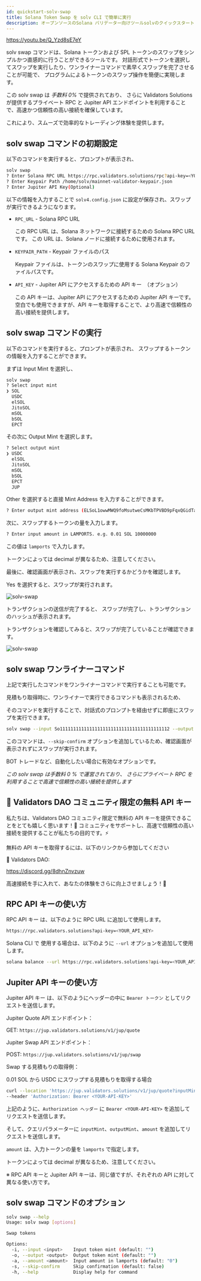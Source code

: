 ```yaml
---
id: quickstart-solv-swap
title: Solana Token Swap を solv CLI で簡単に実行
description: オープンソースのSolana バリデーター向けツールsolvのクイックスタート - Solana Token Swap コマンド
---
```


https://youtu.be/Q_Yzd8sE7eY

solv swap コマンドは、Solana トークンおよび SPL トークンのスワップをシンプルかつ直感的に行うことができるツールです。
対話形式でトークンを選択してスワップを実行したり、ワンライナーコマンドで素早くスワップを完了させることが可能で、
プログラムによるトークンのスワップ操作を簡便に実現します。

この solv swap は _手数料 0%_ で提供されており、
さらに Validators Solutions が提供するプライベート RPC と Jupiter API エンドポイントを利用することで、高速かつ信頼性の高い接続を確保しています。

これにより、スムーズで効率的なトレーディング体験を提供します。

## solv swap コマンドの初期設定

以下のコマンドを実行すると、プロンプトが表示され、

```bash
solv swap
? Enter Solana RPC URL https://rpc.validators.solutions/rpc?api-key=<YOUR_API_KEY>
? Enter Keypair Path /home/solv/mainnet-validator-keypair.json
? Enter Jupiter API Key(Optional)
```

以下の情報を入力することで `solv4.config.json` に設定が保存され、スワップが実行できるようになります。

- `RPC_URL` - Solana RPC URL

  この RPC URL は、Solana ネットワークに接続するための Solana RPC URL です。
  この URL は、Solana ノードに接続するために使用されます。

- `KEYPAIR_PATH` - Keypair ファイルのパス

  Keypair ファイルは、トークンのスワップに使用する Solana Keypair のファイルパスです。

- `API_KEY` - Jupiter API にアクセスするための API キー　（オプション）

  この API キーは、Jupiter API にアクセスするための Jupiter API キーです。
  空白でも使用できますが、API キーを取得することで、より高速で信頼性の高い接続を提供します。

## solv swap コマンドの実行

以下のコマンドを実行すると、プロンプトが表示され、
スワップするトークンの情報を入力することができます。

まずは Input Mint を選択し、

```bash
solv swap
? Select input mint
❯ SOL
  USDC
  elSOL
  JitoSOL
  mSOL
  bSOL
  EPCT
```

その次に Output Mint を選択します。

```bash
? Select output mint
❯ USDC
  elSOL
  JitoSOL
  mSOL
  bSOL
  EPCT
  JUP
```

Other を選択すると直接 Mint Address を入力することができます。

```bash
? Enter output mint address (ELSoL1owwMWQ9foMsutweCsMKbTPVBD9pFqxQGidTaMC)
```

次に、スワップするトークンの量を入力します。

```bash
? Enter input amount in LAMPORTS. e.g. 0.01 SOL 10000000
```

この値は `lamports` で入力します。

トークンによっては decimal が異なるため、注意してください。

最後に、確認画面が表示され、スワップを実行するかどうかを確認します。

Yes を選択すると、スワップが実行されます。

![solv-swap](/doc/swap-quote.png)

トランザクションの送信が完了すると、
スワップが完了し、トランザクションのハッシュが表示されます。

トランザクションを確認してみると、スワップが完了していることが確認できます。

![solv-swap](/doc/swap-tx-solscan.png)

## solv swap ワンライナーコマンド

上記で実行したコマンドをワンライナーコマンドで実行することも可能です。

見積もり取得時に、ワンライナーで実行できるコマンドも表示されるため、

そのコマンドを実行することで、対話式のプロンプトを経由せずに即座にスワップを実行できます。

```bash
solv swap --input So11111111111111111111111111111111111111112 --output EPjFWdd5AufqSSqeM2qN1xzybapC8G4wEGGkZwyTDt1v --amount 10000000 --skip-confirm
```

このコマンドは、`--skip-confirm` オプションを追加しているため、確認画面が表示されずにスワップが実行されます。

BOT トレードなど、自動化したい場合に有効なオプションです。

_この solv swap は手数料 0 % で運営されており、
さらにプライベート RPC を利用することで高速で信頼性の高い接続を提供します_

## 🎁 Validators DAO コミュニティ限定の無料 API キー

私たちは、Validators DAO コミュニティ限定で無料の API キーを提供できることをとても嬉しく思います！🎉
コミュニティをサポートし、高速で信頼性の高い接続を提供することが私たちの目的です。⚡

無料の API キーを取得するには、以下のリンクから参加してください

🔗 Validators DAO:

https://discord.gg/8dhnZnvzuw

高速接続を手に入れて、あなたの体験をさらに向上させましょう！🚀

## RPC API キーの使い方

RPC API キー は、以下のように RPC URL に追加して使用します。

```bash
https://rpc.validators.solutions?api-key=<YOUR_API_KEY>
```

Solana CLI で 使用する場合は、以下のように `--url` オプションを追加して使用します。

```bash
solana balance --url https://rpc.validators.solutions?api-key=<YOUR_API_KEY>
```

## Jupiter API キーの使い方

Jupiter API キー は、以下のようにヘッダーの中に `Bearer トークン` としてリクエストを送信します。

Jupiter Quote API エンドポイント：

GET: `https://jup.validators.solutions/v1/jup/quote`

Jupiter Swap API エンドポイント：

POST: `https://jup.validators.solutions/v1/jup/swap`

Swap する見積もりの取得例：

0.01 SOL から USDC にスワップする見積もりを取得する場合

```bash
curl --location 'https://jup.validators.solutions/v1/jup/quote?inputMint=So11111111111111111111111111111111111111112&outputMint=EPjFWdd5AufqSSqeM2qN1xzybapC8G4wEGGkZwyTDt1v&amount=10000000' \
--header 'Authorization: Bearer <YOUR-API-KEY>'
```

上記のように、`Authorization ヘッダー` に `Bearer <YOUR-API-KEY>` を追加してリクエストを送信します。

そして、クエリパラメーターに `inputMint`、`outputMint`、`amount` を追加してリクエストを送信します。

`amount` は、入力トークンの量を `lamports` で指定します。

トークンによっては decimal が異なるため、注意してください。

※ RPC API キーと Jupiter API キーは、同じ値ですが、それぞれの API に対して異なる使い方です。

## solv swap コマンドのオプション

```bash
solv swap --help
Usage: solv swap [options]

Swap tokens

Options:
  -i, --input <input>    Input token mint (default: "")
  -o, --output <output>  Output token mint (default: "")
  -a, --amount <amount>  Input amount in lamports (default: "0")
  -s, --skip-confirm     Skip confirmation (default: false)
  -h, --help             Display help for command
```
